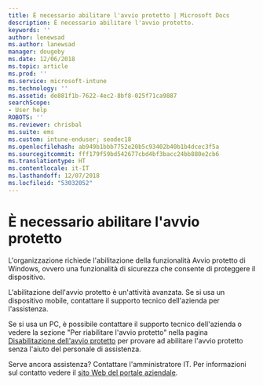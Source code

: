 ```yaml
---
title: È necessario abilitare l'avvio protetto | Microsoft Docs
description: È necessario abilitare l'avvio protetto.
keywords: ''
author: lenewsad
ms.author: lanewsad
manager: dougeby
ms.date: 12/06/2018
ms.topic: article
ms.prod: ''
ms.service: microsoft-intune
ms.technology: ''
ms.assetid: de881f1b-7622-4ec2-8bf8-025f71ca9887
searchScope:
- User help
ROBOTS: ''
ms.reviewer: chrisbal
ms.suite: ems
ms.custom: intune-enduser; seodec18
ms.openlocfilehash: ab949b1bbb7752e20b5c93402b40b1b4dcec3f5a
ms.sourcegitcommit: fff179f59bd542677cbd4bf3bacc24bb880e2cb6
ms.translationtype: HT
ms.contentlocale: it-IT
ms.lasthandoff: 12/07/2018
ms.locfileid: "53032052"
---
```

# <a name="you-need-to-enable-secure-boot"></a>È necessario abilitare l'avvio protetto

L'organizzazione richiede l'abilitazione della funzionalità Avvio protetto di Windows, ovvero una funzionalità di sicurezza che consente di proteggere il dispositivo.

L'abilitazione dell'avvio protetto è un'attività avanzata. Se si usa un dispositivo mobile, contattare il supporto tecnico dell'azienda per l'assistenza.

Se si usa un PC, è possibile contattare il supporto tecnico dell'azienda o vedere la sezione "Per riabilitare l'avvio protetto" nella pagina [Disabilitazione dell'avvio protetto](https://msdn.microsoft.com/library/windows/hardware/dn898540(v=vs.85).aspx) per provare ad abilitare l'avvio protetto senza l'aiuto del personale di assistenza.

Serve ancora assistenza? Contattare l'amministratore IT. Per informazioni sul contatto vedere il [sito Web del portale aziendale](https://go.microsoft.com/fwlink/?linkid=2010980).
